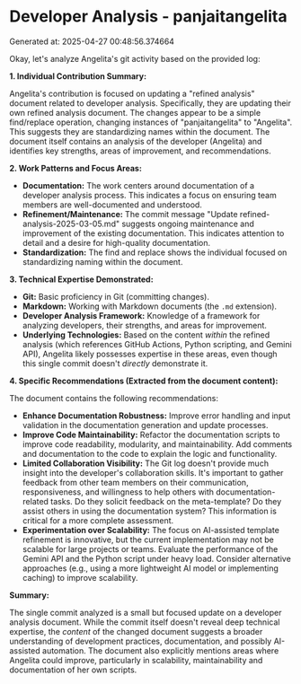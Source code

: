 # Developer Analysis - panjaitangelita
Generated at: 2025-04-27 00:48:56.374664

Okay, let's analyze Angelita's git activity based on the provided log:

**1. Individual Contribution Summary:**

Angelita's contribution is focused on updating a "refined analysis" document related to developer analysis.  Specifically, they are updating their own refined analysis document.  The changes appear to be a simple find/replace operation, changing instances of "panjaitangelita" to "Angelita". This suggests they are standardizing names within the document.  The document itself contains an analysis of the developer (Angelita) and identifies key strengths, areas of improvement, and recommendations.

**2. Work Patterns and Focus Areas:**

*   **Documentation:** The work centers around documentation of a developer analysis process.  This indicates a focus on ensuring team members are well-documented and understood.
*   **Refinement/Maintenance:** The commit message "Update refined-analysis-2025-03-05.md" suggests ongoing maintenance and improvement of the existing documentation. This indicates attention to detail and a desire for high-quality documentation.
*   **Standardization:** The find and replace shows the individual focused on standardizing naming within the document.

**3. Technical Expertise Demonstrated:**

*   **Git:**  Basic proficiency in Git (committing changes).
*   **Markdown:** Working with Markdown documents (the `.md` extension).
*   **Developer Analysis Framework:** Knowledge of a framework for analyzing developers, their strengths, and areas for improvement.
*   **Underlying Technologies:** Based on the content *within* the refined analysis (which references GitHub Actions, Python scripting, and Gemini API), Angelita likely possesses expertise in these areas, even though this single commit doesn't *directly* demonstrate it.

**4. Specific Recommendations (Extracted from the document content):**

The document contains the following recommendations:

*   **Enhance Documentation Robustness:** Improve error handling and input validation in the documentation generation and update processes.
*   **Improve Code Maintainability:**  Refactor the documentation scripts to improve code readability, modularity, and maintainability. Add comments and documentation to the code to explain the logic and functionality.
*   **Limited Collaboration Visibility:** The Git log doesn't provide much insight into the developer's collaboration skills. It's important to gather feedback from other team members on their communication, responsiveness, and willingness to help others with documentation-related tasks. Do they solicit feedback on the meta-template? Do they assist others in using the documentation system? This information is critical for a more complete assessment.
*   **Experimentation over Scalability:** The focus on AI-assisted template refinement is innovative, but the current implementation may not be scalable for large projects or teams. Evaluate the performance of the Gemini API and the Python script under heavy load. Consider alternative approaches (e.g., using a more lightweight AI model or implementing caching) to improve scalability.

**Summary:**

The single commit analyzed is a small but focused update on a developer analysis document.  While the commit itself doesn't reveal deep technical expertise, the *content* of the changed document suggests a broader understanding of development practices, documentation, and possibly AI-assisted automation. The document also explicitly mentions areas where Angelita could improve, particularly in scalability, maintainability and documentation of her own scripts.
